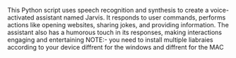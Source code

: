 This Python script uses speech recognition and synthesis to create a voice-activated assistant named Jarvis. It responds to user commands, performs actions like opening websites, sharing jokes, and providing information. The assistant also has a humorous touch in its responses, making interactions engaging and entertaining
NOTE:- you need to install multiple liabraies according to your device diffrent for the windows and diffrent for the MAC 
